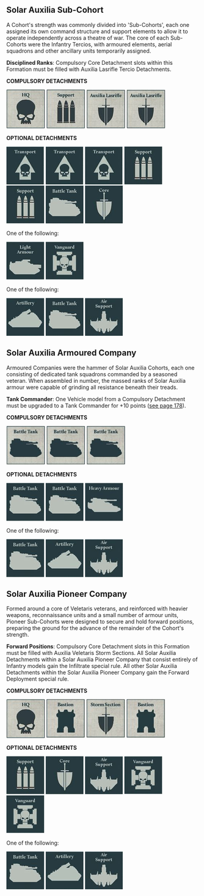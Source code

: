 ## Solar Auxilia Sub-Cohort

A Cohort's strength was commonly divided into 'Sub-Cohorts', each one assigned its own command structure and support elements to allow it to operate independently across a theatre of war. The core of each Sub- Cohorts were the Infantry Tercios, with armoured elements, aerial squadrons and other ancillary units temporarily assigned.

**Disciplined Ranks**: Compulsory Core Detachment slots within this Formation must be filled with Auxilia Lasrifle Tercio Detachments.

**COMPULSORY DETACHMENTS** 

![](../media/the_solar_auxilia/compulsory_hq.jpg) ![](../media/the_solar_auxilia/compulsory_support.jpg) ![](../media/the_solar_auxilia/compulsory_auxilia_lasrifle.jpg) ![](../media/the_solar_auxilia/compulsory_auxilia_lasrifle.jpg) 

**OPTIONAL DETACHMENTS**

![](../media/the_solar_auxilia/optional_transport.jpg) ![](../media/the_solar_auxilia/optional_transport.jpg) ![](../media/the_solar_auxilia/optional_transport.jpg) ![](../media/the_solar_auxilia/optional_support.jpg) ![](../media/the_solar_auxilia/optional_support.jpg) ![](../media/the_solar_auxilia/optional_battle_tank.jpg) ![](../media/the_solar_auxilia/optional_core.jpg) 

One of the following:

![](../media/the_solar_auxilia/optional_light_armour.jpg) ![](../media/the_solar_auxilia/optional_vanguard.jpg)

One of the following:

![](../media/the_solar_auxilia/optional_artillery.jpg) ![](../media/the_solar_auxilia/optional_battle_tank.jpg) ![](../media/the_solar_auxilia/optional_air_support.jpg) 

## Solar Auxilia Armoured Company

Armoured Companies were the hammer of Solar Auxilia Cohorts, each one consisting of dedicated tank squadrons commanded by a seasoned veteran. When assembled in number, the massed ranks of Solar Auxilia armour were capable of grinding all resistance beneath their treads.

**Tank Commander**: One Vehicle model from a Compulsory Detachment must be upgraded to a Tank Commander for +10 points ([see page 178](../the_solar_auxilia/#tank-commander)).

**COMPULSORY DETACHMENTS** 

![](../media/the_solar_auxilia/compulsory_battle_tank.jpg) ![](../media/the_solar_auxilia/compulsory_battle_tank.jpg) ![](../media/the_solar_auxilia/compulsory_battle_tank.jpg) 

**OPTIONAL DETACHMENTS**

![](../media/the_solar_auxilia/optional_battle_tank.jpg) ![](../media/the_solar_auxilia/optional_battle_tank.jpg) ![](../media/the_solar_auxilia/optional_heavy_armour.jpg) 

One of the following:

![](../media/the_solar_auxilia/optional_battle_tank.jpg) ![](../media/the_solar_auxilia/optional_artillery.jpg) ![](../media/the_solar_auxilia/optional_air_support.jpg) 

## Solar Auxilia Pioneer Company

Formed around a core of Veletaris veterans, and reinforced with heavier weapons, reconnaissance units and a small number of armour units, Pioneer Sub-Cohorts were designed to secure and hold forward positions, preparing the ground for the advance of the remainder of the Cohort's strength.

**Forward Positions**: Compulsory Core Detachment slots in this Formation must be filled with Auxilia Veletaris Storm Sections. All Solar Auxilia Detachments within a Solar Auxilia Pioneer Company that consist entirely of Infantry models gain the Infiltrate special rule. All other Solar Auxilia Detachments within the Solar Auxilia Pioneer Company gain the Forward Deployment special rule.

**COMPULSORY DETACHMENTS** 

![](../media/the_solar_auxilia/compulsory_hq.jpg) ![](../media/the_solar_auxilia/compulsory_bastion.jpg) ![](../media/the_solar_auxilia/compulsory_storm_section.jpg) ![](../media/the_solar_auxilia/compulsory_bastion.jpg) 

**OPTIONAL DETACHMENTS**

![](../media/the_solar_auxilia/optional_support.jpg) ![](../media/the_solar_auxilia/optional_core.jpg) ![](../media/the_solar_auxilia/optional_air_support.jpg) ![](../media/the_solar_auxilia/optional_vanguard.jpg) ![](../media/the_solar_auxilia/optional_vanguard.jpg) 

One of the following:

![](../media/the_solar_auxilia/optional_battle_tank.jpg) ![](../media/the_solar_auxilia/optional_artillery.jpg) ![](../media/the_solar_auxilia/optional_air_support.jpg) 


